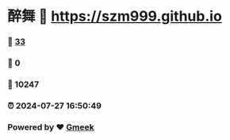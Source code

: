 # 醉舞 :link: https://szm999.github.io 
### :page_facing_up: [33](https://szm999.github.io/tag.html) 
### :speech_balloon: 0 
### :hibiscus: 10247 
### :alarm_clock: 2024-07-27 16:50:49 
### Powered by :heart: [Gmeek](https://github.com/Meekdai/Gmeek)
